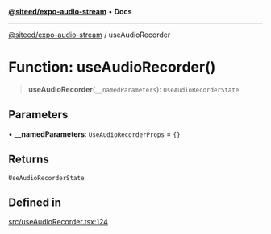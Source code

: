 [**@siteed/expo-audio-stream**](../README.md) • **Docs**

***

[@siteed/expo-audio-stream](../README.md) / useAudioRecorder

# Function: useAudioRecorder()

> **useAudioRecorder**(`__namedParameters`): `UseAudioRecorderState`

## Parameters

• **\_\_namedParameters**: `UseAudioRecorderProps` = `{}`

## Returns

`UseAudioRecorderState`

## Defined in

[src/useAudioRecorder.tsx:124](https://github.com/deeeed/expo-audio-stream/blob/754e9934983db0d7bc918d04aa964c790ad31b94/packages/expo-audio-stream/src/useAudioRecorder.tsx#L124)

